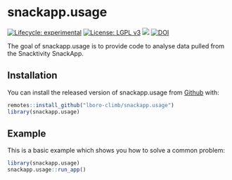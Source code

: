 
# snackapp.usage

<!-- badges: start -->
[![Lifecycle: experimental](https://img.shields.io/badge/lifecycle-experimental-orange.svg)](https://lifecycle.r-lib.org/articles/stages.html#experimental)
[![License: LGPL v3](https://img.shields.io/badge/License-LGPL_v3-blue.svg)](https://www.gnu.org/licenses/lgpl-3.0)
[![](https://img.shields.io/badge/Shiny-shinyapps.io-blue?style=flat&labelColor=white&logo=RStudio&logoColor=blue)](https://jonah-thomas.shinyapps.io/scoping_shiny/)
[![DOI](https://zenodo.org/badge/426941715.svg)](https://zenodo.org/badge/latestdoi/426941715)
<!-- badges: end -->

The goal of snackapp.usage is to provide code to analyse data pulled from the Snacktivity SnackApp.

## Installation

You can install the released version of snackapp.usage from [Github](https://github.com/lboro-climb/snackapp.usage/) with:

``` r
remotes::install_github("lboro-climb/snackapp.usage")
library(snackapp.usage)
```

## Example

This is a basic example which shows you how to solve a common problem:

``` r
library(snackapp.usage)
snackapp.usage::run_app()
```

